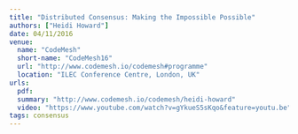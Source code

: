 ```yaml
---
title: "Distributed Consensus: Making the Impossible Possible"
authors: ["Heidi Howard"]
date: 04/11/2016
venue:
  name: "CodeMesh"
  short-name: "CodeMesh16"
  url: "http://www.codemesh.io/codemesh#programme"
  location: "ILEC Conference Centre, London, UK"
urls:
  pdf:
  summary: "http://www.codemesh.io/codemesh/heidi-howard"
  video: "https://www.youtube.com/watch?v=gYkueS5sKqo&feature=youtu.be"
tags: consensus
---
```


